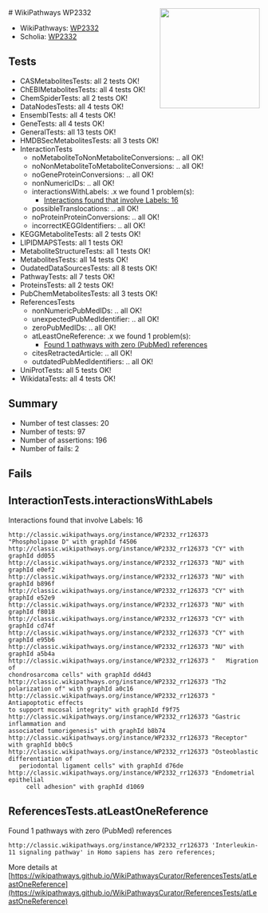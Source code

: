 <img style="float: right; width: 200px" src="https://upload.wikimedia.org/wikipedia/commons/thumb/8/83/Wplogo_with_text_500.png/640px-Wplogo_with_text_500.png" />
# WikiPathways WP2332

* WikiPathways: [WP2332](https://wikipathways.org/pathways/WP2332)
* Scholia: [WP2332](https://scholia.toolforge.org/wikipathways/WP2332)
## Tests
* CASMetabolitesTests: all 2 tests OK!
* ChEBIMetabolitesTests: all 4 tests OK!
* ChemSpiderTests: all 2 tests OK!
* DataNodesTests: all 4 tests OK!
* EnsemblTests: all 4 tests OK!
* GeneTests: all 4 tests OK!
* GeneralTests: all 13 tests OK!
* HMDBSecMetabolitesTests: all 3 tests OK!
* InteractionTests
    * noMetaboliteToNonMetaboliteConversions: .. all OK!
    * noNonMetaboliteToMetaboliteConversions: .. all OK!
    * noGeneProteinConversions: .. all OK!
    * nonNumericIDs: .. all OK!
    * interactionsWithLabels: .x we found 1 problem(s):
        * [Interactions found that involve Labels: 16](#fe97a8be)
    * possibleTranslocations: .. all OK!
    * noProteinProteinConversions: .. all OK!
    * incorrectKEGGIdentifiers: .. all OK!
* KEGGMetaboliteTests: all 2 tests OK!
* LIPIDMAPSTests: all 1 tests OK!
* MetaboliteStructureTests: all 1 tests OK!
* MetabolitesTests: all 14 tests OK!
* OudatedDataSourcesTests: all 8 tests OK!
* PathwayTests: all 7 tests OK!
* ProteinsTests: all 2 tests OK!
* PubChemMetabolitesTests: all 3 tests OK!
* ReferencesTests
    * nonNumericPubMedIDs: .. all OK!
    * unexpectedPubMedIdentifier: .. all OK!
    * zeroPubMedIDs: .. all OK!
    * atLeastOneReference: .x we found 1 problem(s):
        * [Found 1 pathways with zero (PubMed) references](#d0a459f0)
    * citesRetractedArticle: .. all OK!
    * outdatedPubMedIdentifiers: .. all OK!
* UniProtTests: all 5 tests OK!
* WikidataTests: all 4 tests OK!


## Summary

* Number of test classes: 20
* Number of tests: 97
* Number of assertions: 196
* Number of fails: 2

## Fails

<a name="fe97a8be" />

## InteractionTests.interactionsWithLabels

Interactions found that involve Labels: 16
```
http://classic.wikipathways.org/instance/WP2332_rr126373 "Phospholipase D" with graphId f4506
http://classic.wikipathways.org/instance/WP2332_rr126373 "CY" with graphId dd055
http://classic.wikipathways.org/instance/WP2332_rr126373 "NU" with graphId e0ef2
http://classic.wikipathways.org/instance/WP2332_rr126373 "NU" with graphId b896f
http://classic.wikipathways.org/instance/WP2332_rr126373 "CY" with graphId e52e9
http://classic.wikipathways.org/instance/WP2332_rr126373 "NU" with graphId f8018
http://classic.wikipathways.org/instance/WP2332_rr126373 "CY" with graphId cd74f
http://classic.wikipathways.org/instance/WP2332_rr126373 "CY" with graphId e95b6
http://classic.wikipathways.org/instance/WP2332_rr126373 "NU" with graphId a5b4a
http://classic.wikipathways.org/instance/WP2332_rr126373 "   Migration of 
chondrosarcoma cells" with graphId dd4d3
http://classic.wikipathways.org/instance/WP2332_rr126373 "Th2 polarization of" with graphId a0c16
http://classic.wikipathways.org/instance/WP2332_rr126373 "  Antiapoptotic effects 
to support mucosal integrity" with graphId f9f75
http://classic.wikipathways.org/instance/WP2332_rr126373 "Gastric inflammation and 
associated tumorigenesis" with graphId b8b74
http://classic.wikipathways.org/instance/WP2332_rr126373 "Receptor" with graphId bb0c5
http://classic.wikipathways.org/instance/WP2332_rr126373 "Osteoblastic differentiation of 
   periodontal ligament cells" with graphId d76de
http://classic.wikipathways.org/instance/WP2332_rr126373 "Endometrial epithelial 
     cell adhesion" with graphId d1069
```

<a name="d0a459f0" />

## ReferencesTests.atLeastOneReference

Found 1 pathways with zero (PubMed) references
```
http://classic.wikipathways.org/instance/WP2332_rr126373 'Interleukin-11 signaling pathway' in Homo sapiens has zero references; 
```

More details at [https://wikipathways.github.io/WikiPathwaysCurator/ReferencesTests/atLeastOneReference](https://wikipathways.github.io/WikiPathwaysCurator/ReferencesTests/atLeastOneReference)


